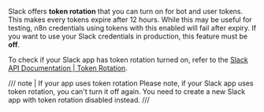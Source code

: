Slack offers **token rotation** that you can turn on for bot and user tokens. This makes every tokens expire after 12 hours. While this may be useful for testing, n8n credentials using tokens with this enabled will fail after expiry. If you want to use your Slack credentials in production, this feature must be **off**.

To check if your Slack app has token rotation turned on, refer to the [Slack API Documentation | Token Rotation](https://api.slack.com/authentication/rotation).

/// note | If your app uses token rotation
Please note, if your Slack app uses token rotation, you can't turn it off again. You need to create a new Slack app with token rotation disabled instead. 
///
